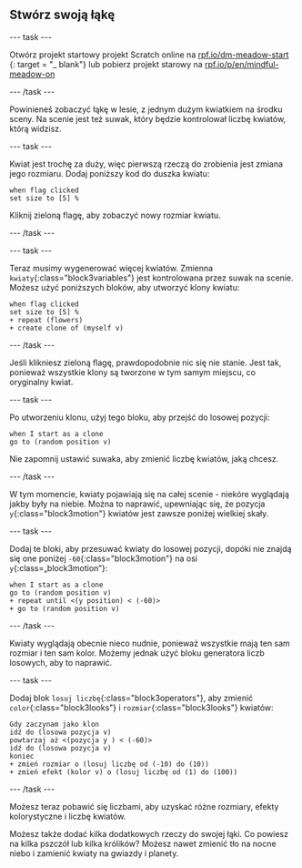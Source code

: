 ## Stwórz swoją łąkę

--- task ---

Otwórz projekt startowy projekt Scratch online na [ rpf.io/dm-meadow-start ](https://rpf.io/dm-meadow-start) {: target = "_ blank"} lub pobierz projekt starowy na [ rpf.io/p/en/mindful-meadow-on ](https://rpf.io/p/en/mindful-meadow-go)

--- /task ---

Powinieneś zobaczyć łąkę w lesie, z jednym dużym kwiatkiem na środku sceny. Na scenie jest też suwak, który będzie kontrolował liczbę kwiatów, którą widzisz.

--- task ---

Kwiat jest trochę za duży, więc pierwszą rzeczą do zrobienia jest zmiana jego rozmiaru. Dodaj poniższy kod do duszka kwiatu:

```blocks3
when flag clicked
set size to [5] %
```

Kliknij zieloną flagę, aby zobaczyć nowy rozmiar kwiatu.

--- /task ---

--- task ---

Teraz musimy wygenerować więcej kwiatów. Zmienna `kwiaty`{:class="block3variables"} jest kontrolowana przez suwak na scenie. Możesz użyć poniższych bloków, aby utworzyć klony kwiatu:

```blocks3
when flag clicked
set size to [5] %
+ repeat (flowers)
+ create clone of (myself v)
```

--- /task ---

Jeśli klikniesz zieloną flagę, prawdopodobnie nic się nie stanie. Jest tak, ponieważ wszystkie klony są tworzone w tym samym miejscu, co oryginalny kwiat.

--- task ---

Po utworzeniu klonu, użyj tego bloku, aby przejść do losowej pozycji:

```blocks3
when I start as a clone
go to (random position v)
```

Nie zapomnij ustawić suwaka, aby zmienić liczbę kwiatów, jaką chcesz.

--- /task ---

W tym momencie, kwiaty pojawiają się na całej scenie -  niekóre wyglądają jakby były na niebie. Można to naprawić, upewniając się, że pozycja `y`{:class="block3motion"} kwiatów jest zawsze poniżej wielkiej skały.

--- task ---

Dodaj te bloki, aby przesuwać kwiaty do losowej pozycji, dopóki nie znajdą się one poniżej `-60`{:class="block3motion"} na osi  `y`{:class=„block3motion”}:

```blocks3
when I start as a clone
go to (random position v)
+ repeat until <(y position) < (-60)>
+ go to (random position v)
```

--- /task ---

Kwiaty wyglądają obecnie nieco nudnie, ponieważ wszystkie mają ten sam rozmiar i ten sam kolor. Możemy jednak użyć bloku generatora liczb losowych, aby to naprawić.

--- task ---

Dodaj blok `losuj liczbę`{:class="block3operators"}, aby zmienić `color`{:class="block3looks"} i `rozmiar`{:class="block3looks"} kwiatów:

```blocks3
Gdy zaczynam jako klon
idź do (losowa pozycja v)
powtarzaj aż <(pozycja y ) < (-60)>
idź do (losowa pozycja v)
koniec
+ zmień rozmiar o (losuj liczbę od (-10) do (10))
+ zmień efekt (kolor v) o (losuj liczbę od (1) do (100))
```

--- /task ---

Możesz teraz pobawić się liczbami, aby uzyskać różne rozmiary, efekty kolorystyczne i liczbę kwiatów.

Możesz także dodać kilka dodatkowych rzeczy do swojej łąki. Co powiesz na kilka pszczół lub kilka królików? Możesz nawet zmienić tło na nocne niebo i zamienić kwiaty na gwiazdy i planety.





